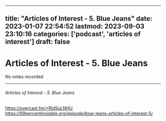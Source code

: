 
---
title: "Articles of Interest - 5. Blue Jeans"
date: 2023-01-07 22:54:52
lastmod: 2023-09-03 23:10:16
categories: ['podcast', 'articles of interest']
draft: false
---


# Articles of Interest - 5. Blue Jeans

No notes recorded

- - -
###### Articles of Interest - 5. Blue Jeans

https://overcast.fm/+RIdSuLNHU  
https://99percentinvisible.org/episode/blue-jeans-articles-of-interest-5/

<!-- #public #podcast #articles of interest# -->

<!-- {BearID:74EA9F87-107A-432C-BA1E-7E126B303500-28016-00002D97F2704459} -->
